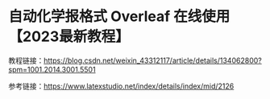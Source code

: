 

# 自动化学报格式 Overleaf 在线使用 【2023最新教程】



教程链接：https://blog.csdn.net/weixin_43312117/article/details/134062800?spm=1001.2014.3001.5501

参考链接：https://www.latexstudio.net/index/details/index/mid/2126
